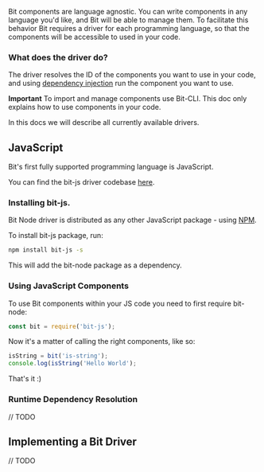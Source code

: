 
Bit components are language agnostic. You can write components in any language you'd like, and Bit will be able to manage them. To facilitate this behavior Bit requires a driver for each programming language, so that the components will be accessible to used in your code.

### What does the driver do?

The driver resolves the ID of the components you want to use in your code, and using [dependency injection](https://en.wikipedia.org/wiki/Dependency_injection) run the component you want to use.

**Important** To import and manage components use Bit-CLI. This doc only explains how to use components in your code.

In this docs we will describe all currently available drivers.

## JavaScript

Bit's first fully supported programming language is JavaScript.

You can find the bit-js driver codebase [here](https://github.com/teambit/bit-js).

### Installing bit-js.

Bit Node driver is distributed as any other JavaScript package - using [NPM](https://www.npmjs.com/package/bit-node).

To install bit-js package, run:

```sh
npm install bit-js -s
```

This will add the bit-node package as a dependency.

### Using JavaScript Components

To use Bit components within your JS code you need to first require bit-node:

```js
const bit = require('bit-js');
```

Now it's a matter of calling the right components, like so:

```js
isString = bit('is-string');
console.log(isString('Hello World');
```

That's it :)

### Runtime Dependency Resolution

// TODO

## Implementing a Bit Driver

// TODO
